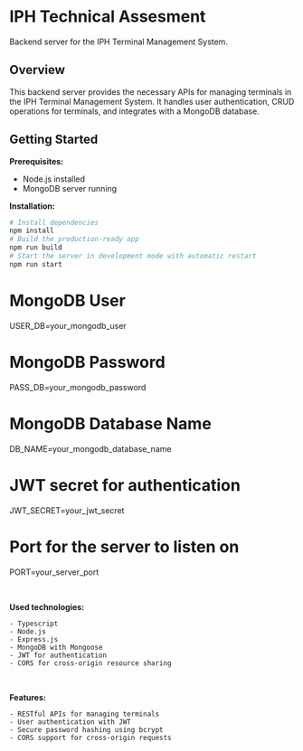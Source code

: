 # IPH Technical Assesment

Backend server for the IPH Terminal Management System.

## Overview

This backend server provides the necessary APIs for managing terminals in the IPH Terminal Management System. It handles user authentication, CRUD operations for terminals, and integrates with a MongoDB database.

## Getting Started

**Prerequisites:**

- Node.js installed
- MongoDB server running

**Installation:**

```bash
# Install dependencies
npm install
# Build the production-ready app
npm run build
# Start the server in development mode with automatic restart
npm run start
```

# MongoDB User

USER_DB=your_mongodb_user

# MongoDB Password

PASS_DB=your_mongodb_password

# MongoDB Database Name

DB_NAME=your_mongodb_database_name

# JWT secret for authentication

JWT_SECRET=your_jwt_secret

# Port for the server to listen on

PORT=your_server_port

<br/>

**Used technologies:**

```
- Typescript
- Node.js
- Express.js
- MongoDB with Mongoose
- JWT for authentication
- CORS for cross-origin resource sharing
```

<br/>

**Features:**

```
- RESTful APIs for managing terminals
- User authentication with JWT
- Secure password hashing using bcrypt
- CORS support for cross-origin requests
```

<br/>
